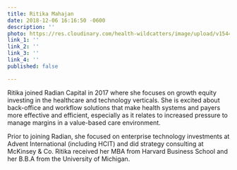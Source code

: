 ```yaml
---
title: Ritika Mahajan
date: 2018-12-06 16:16:50 -0600
description: ''
photo: https://res.cloudinary.com/health-wildcatters/image/upload/v1544134652/image.png
link_1: ''
link_2: ''
link_3: ''
link_4: ''
published: false

---
```

Ritika joined Radian Capital in 2017 where she focuses on growth equity investing in the healthcare and technology verticals. She is excited about back-office and workflow solutions that make health systems and payers more effective and efficient, especially as it relates to increased pressure to manage margins in a value-based care environment.

 

Prior to joining Radian, she focused on enterprise technology investments at Advent International (including HCIT) and did strategy consulting at McKinsey & Co. Ritika received her MBA from Harvard Business School and her B.B.A from the University of Michigan.